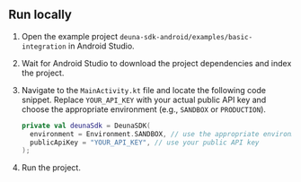 ## Run locally

1. Open the example project `deuna-sdk-android/examples/basic-integration` in Android Studio.
2. Wait for Android Studio to download the project dependencies and index the project.
3. Navigate to the `MainActivity.kt` file and locate the following code snippet. Replace `YOUR_API_KEY` with your actual public API key and choose the appropriate environment (e.g., `SANDBOX` or `PRODUCTION`).

    ```kotlin
    private val deunaSdk = DeunaSDK(
      environment = Environment.SANDBOX, // use the appropriate environment
      publicApiKey = "YOUR_API_KEY", // use your public API key
    );
    ```
4. Run the project.